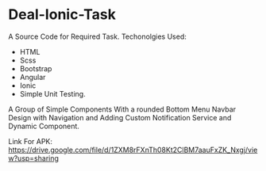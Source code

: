 # Deal-Ionic-Task
 A Source Code for Required Task.
Techonolgies Used: 
  - HTML
  - Scss
  - Bootstrap
  - Angular
  - Ionic
  - Simple Unit Testing.
  
A Group of Simple Components With a rounded Bottom Menu Navbar Design with Navigation and Adding Custom Notification Service and Dynamic Component. 

Link For APK: https://drive.google.com/file/d/1ZXM8rFXnTh08Kt2ClBM7aauFxZK_Nxgj/view?usp=sharing
  
